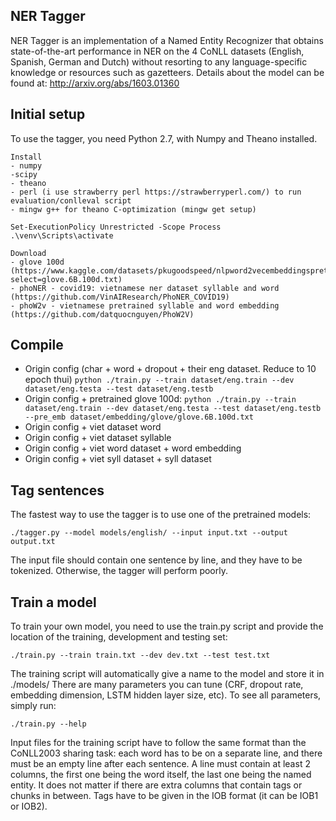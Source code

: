 ## NER Tagger

NER Tagger is an implementation of a Named Entity Recognizer that obtains state-of-the-art performance in NER on the 4 CoNLL datasets (English, Spanish, German and Dutch) without resorting to any language-specific knowledge or resources such as gazetteers. Details about the model can be found at: http://arxiv.org/abs/1603.01360


## Initial setup

To use the tagger, you need Python 2.7, with Numpy and Theano installed.

```
Install
- numpy
-scipy
- theano
- perl (i use strawberry perl https://strawberryperl.com/) to run evaluation/conlleval script
- mingw g++ for theano C-optimization (mingw get setup)

```

```
Set-ExecutionPolicy Unrestricted -Scope Process
.\venv\Scripts\activate
```
```
Download
- glove 100d (https://www.kaggle.com/datasets/pkugoodspeed/nlpword2vecembeddingspretrained/?select=glove.6B.100d.txt)
- phoNER - covid19: vietnamese ner dataset syllable and word (https://github.com/VinAIResearch/PhoNER_COVID19)
- phoW2v - vietnamese pretrained syllable and word embedding (https://github.com/datquocnguyen/PhoW2V)
```
## Compile

- Origin config (char + word + dropout + their eng dataset. Reduce to 10 epoch thui) 
```python ./train.py --train dataset/eng.train --dev dataset/eng.testa --test dataset/eng.testb```
- Origin config + pretrained glove 100d: 
```python ./train.py --train dataset/eng.train --dev dataset/eng.testa --test dataset/eng.testb --pre_emb dataset/embedding/glove/glove.6B.100d.txt```
- Origin config + viet dataset word
- Origin config + viet dataset syllable
- Origin config + viet word dataset + word embedding
- Origin config + viet syll dataset + syll dataset



## Tag sentences

The fastest way to use the tagger is to use one of the pretrained models:

```
./tagger.py --model models/english/ --input input.txt --output output.txt
```

The input file should contain one sentence by line, and they have to be tokenized. Otherwise, the tagger will perform poorly.


## Train a model

To train your own model, you need to use the train.py script and provide the location of the training, development and testing set:

```
./train.py --train train.txt --dev dev.txt --test test.txt
```

The training script will automatically give a name to the model and store it in ./models/
There are many parameters you can tune (CRF, dropout rate, embedding dimension, LSTM hidden layer size, etc). To see all parameters, simply run:

```
./train.py --help
```

Input files for the training script have to follow the same format than the CoNLL2003 sharing task: each word has to be on a separate line, and there must be an empty line after each sentence. A line must contain at least 2 columns, the first one being the word itself, the last one being the named entity. It does not matter if there are extra columns that contain tags or chunks in between. Tags have to be given in the IOB format (it can be IOB1 or IOB2).
